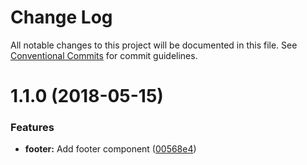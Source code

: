 # Change Log

All notable changes to this project will be documented in this file.
See [Conventional Commits](https://conventionalcommits.org) for commit guidelines.

<a name="1.1.0"></a>
# 1.1.0 (2018-05-15)


### Features

* **footer:** Add footer component ([00568e4](https://github.com/lanmengyujing/lerna-demo/commit/00568e4))
